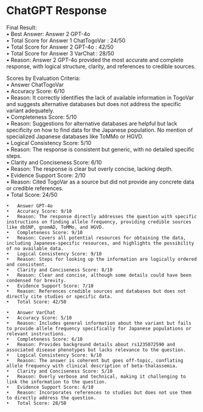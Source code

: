 # ChatGPT Response

Final Result:  
	•	Best Answer: Answer 2 GPT-4o  
	•	Total Score for Answer 1 ChatTogoVar : 24/50  
	•	Total Score for Answer 2 GPT-4o : 42/50  
	•	Total Score for Answer 3 VarChat : 28/50  
	•	Reason: Answer 2 GPT-4o provided the most accurate and complete response, with logical structure, clarity, and references to credible sources.  

Scores by Evaluation Criteria:  
	•	Answer ChatTogoVar  
	•	Accuracy Score: 6/10  
	•	Reason: It correctly identifies the lack of available information in TogoVar and suggests alternative databases but does not address the specific variant adequately.  
	•	Completeness Score: 5/10  
	•	Reason: Suggestions for alternative databases are helpful but lack specificity on how to find data for the Japanese population. No mention of specialized Japanese databases like ToMMo or HGVD.  
	•	Logical Consistency Score: 5/10  
	•	Reason: The response is consistent but generic, with no detailed specific steps.  
	•	Clarity and Conciseness Score: 6/10  
	•	Reason: The response is clear but overly concise, lacking depth.  
	•	Evidence Support Score: 2/10  
	•	Reason: Cited TogoVar as a source but did not provide any concrete data or credible references.  
	•	Total Score: 24/50  

	•	Answer GPT-4o  
	•	Accuracy Score: 9/10  
	•	Reason: The response directly addresses the question with specific instructions on finding allele frequency, providing credible sources like dbSNP, gnomAD, ToMMo, and HGVD.  
	•	Completeness Score: 9/10  
	•	Reason: Covers all potential resources for obtaining the data, including Japanese-specific resources, and highlights the possibility of no available data.  
	•	Logical Consistency Score: 9/10  
	•	Reason: Steps for looking up the information are logically ordered and consistent.  
	•	Clarity and Conciseness Score: 8/10  
	•	Reason: Clear and concise, although some details could have been condensed for brevity.  
	•	Evidence Support Score: 7/10  
	•	Reason: References credible sources and databases but does not directly cite studies or specific data.  
	•	Total Score: 42/50  

	•	Answer VarChat  
	•	Accuracy Score: 5/10  
	•	Reason: Includes general information about the variant but fails to provide allele frequency specifically for Japanese populations or relevant instructions.  
	•	Completeness Score: 6/10  
	•	Reason: Provides background details about rs1235072590 and associated disease phenotypes but lacks relevance to the question.  
	•	Logical Consistency Score: 6/10  
	•	Reason: The answer is coherent but goes off-topic, conflating allele frequency with clinical description of beta-thalassemia.  
	•	Clarity and Conciseness Score: 5/10  
	•	Reason: Overly verbose and technical, making it challenging to link the information to the question.  
	•	Evidence Support Score: 6/10  
	•	Reason: Incorporates references to studies but does not use them to directly address the question.  
	•	Total Score: 28/50  